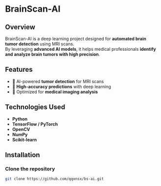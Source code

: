 # BrainScan-AI  

## Overview  
BrainScan-AI is a deep learning project designed for **automated brain tumor detection** using MRI scans.  
By leveraging **advanced AI models**, it helps medical professionals **identify and analyze brain tumors with high precision**.  

## Features  
- 🚀 AI-powered **tumor detection** for MRI scans  
- 🎯 **High-accuracy predictions** with deep learning  
- 🏥 Optimized for **medical imaging analysis**  

## Technologies Used  
- **Python**  
- **TensorFlow / PyTorch**  
- **OpenCV**  
- **NumPy**  
- **Scikit-learn**  

## Installation  

### Clone the repository  
```sh
git clone https://github.com/qqxnsx/bs-ai.git
